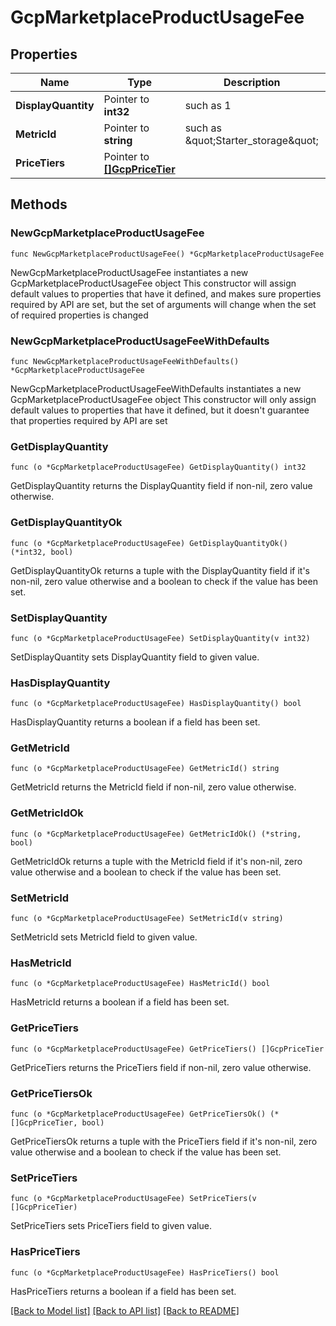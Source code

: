 # GcpMarketplaceProductUsageFee

## Properties

Name | Type | Description | Notes
------------ | ------------- | ------------- | -------------
**DisplayQuantity** | Pointer to **int32** | such as 1 | [optional] 
**MetricId** | Pointer to **string** | such as \&quot;Starter_storage\&quot; | [optional] 
**PriceTiers** | Pointer to [**[]GcpPriceTier**](GcpPriceTier.md) |  | [optional] 

## Methods

### NewGcpMarketplaceProductUsageFee

`func NewGcpMarketplaceProductUsageFee() *GcpMarketplaceProductUsageFee`

NewGcpMarketplaceProductUsageFee instantiates a new GcpMarketplaceProductUsageFee object
This constructor will assign default values to properties that have it defined,
and makes sure properties required by API are set, but the set of arguments
will change when the set of required properties is changed

### NewGcpMarketplaceProductUsageFeeWithDefaults

`func NewGcpMarketplaceProductUsageFeeWithDefaults() *GcpMarketplaceProductUsageFee`

NewGcpMarketplaceProductUsageFeeWithDefaults instantiates a new GcpMarketplaceProductUsageFee object
This constructor will only assign default values to properties that have it defined,
but it doesn't guarantee that properties required by API are set

### GetDisplayQuantity

`func (o *GcpMarketplaceProductUsageFee) GetDisplayQuantity() int32`

GetDisplayQuantity returns the DisplayQuantity field if non-nil, zero value otherwise.

### GetDisplayQuantityOk

`func (o *GcpMarketplaceProductUsageFee) GetDisplayQuantityOk() (*int32, bool)`

GetDisplayQuantityOk returns a tuple with the DisplayQuantity field if it's non-nil, zero value otherwise
and a boolean to check if the value has been set.

### SetDisplayQuantity

`func (o *GcpMarketplaceProductUsageFee) SetDisplayQuantity(v int32)`

SetDisplayQuantity sets DisplayQuantity field to given value.

### HasDisplayQuantity

`func (o *GcpMarketplaceProductUsageFee) HasDisplayQuantity() bool`

HasDisplayQuantity returns a boolean if a field has been set.

### GetMetricId

`func (o *GcpMarketplaceProductUsageFee) GetMetricId() string`

GetMetricId returns the MetricId field if non-nil, zero value otherwise.

### GetMetricIdOk

`func (o *GcpMarketplaceProductUsageFee) GetMetricIdOk() (*string, bool)`

GetMetricIdOk returns a tuple with the MetricId field if it's non-nil, zero value otherwise
and a boolean to check if the value has been set.

### SetMetricId

`func (o *GcpMarketplaceProductUsageFee) SetMetricId(v string)`

SetMetricId sets MetricId field to given value.

### HasMetricId

`func (o *GcpMarketplaceProductUsageFee) HasMetricId() bool`

HasMetricId returns a boolean if a field has been set.

### GetPriceTiers

`func (o *GcpMarketplaceProductUsageFee) GetPriceTiers() []GcpPriceTier`

GetPriceTiers returns the PriceTiers field if non-nil, zero value otherwise.

### GetPriceTiersOk

`func (o *GcpMarketplaceProductUsageFee) GetPriceTiersOk() (*[]GcpPriceTier, bool)`

GetPriceTiersOk returns a tuple with the PriceTiers field if it's non-nil, zero value otherwise
and a boolean to check if the value has been set.

### SetPriceTiers

`func (o *GcpMarketplaceProductUsageFee) SetPriceTiers(v []GcpPriceTier)`

SetPriceTiers sets PriceTiers field to given value.

### HasPriceTiers

`func (o *GcpMarketplaceProductUsageFee) HasPriceTiers() bool`

HasPriceTiers returns a boolean if a field has been set.


[[Back to Model list]](../README.md#documentation-for-models) [[Back to API list]](../README.md#documentation-for-api-endpoints) [[Back to README]](../README.md)


